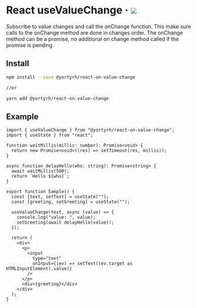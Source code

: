 # React useValueChange &middot; ![](https://github.com/yortyrh/react-on-value-change/actions/workflows/main.yml/badge.svg)

Subscribe to value changes and call the onChange function.
This make sure calls to the onChange method are done in changes order.
The onChange method can be a promise, no additional on change method called if the promise is pending

## Install

```bash
npm install --save @yortyrh/react-on-value-change

//or

yarn add @yortyrh/react-on-value-change
```

## Example

```tsx
import { useValueChange } from "@yortyrh/react-on-value-change";
import { useState } from "react";

function waitMillis(millis: number): Promise<void> {
  return new Promise<void>((res) => setTimeout(res, millis));
}

async function delayHello(who: string): Promise<string> {
  await waitMillis(500);
  return `Hello ${who}`;
}

export function Sample() {
  const [text, setText] = useState("");
  const [greeting, setGreeting] = useState("");

  useValueChange(text, async (value) => {
    console.log("value: ", value);
    setGreeting(await delayHello(value));
  });

  return (
    <div>
      <p>
        <input
          type="text"
          onInput={(ev) => setText((ev.target as HTMLInputElement).value)}
        />
      </p>
      <div>{greeting}</div>
    </div>
  );
}
```
